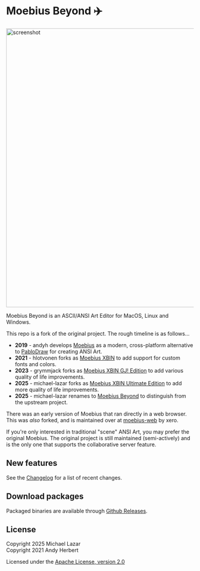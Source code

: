 # Moebius Beyond ✈️

<img width="1000" height="747" alt="screenshot" src="https://github.com/user-attachments/assets/2cb1fa85-431c-4060-b6c8-6ea9f0c033af" />

Moebius Beyond is an ASCII/ANSI Art Editor for MacOS, Linux and Windows.

This repo is a fork of the original project. The rough timeline is as follows...

- **2019** - andyh develops [Moebius](https://github.com/blocktronics/moebius) as a modern, cross-platform alternative to [PabloDraw](https://github.com/blocktronics/pablodraw) for creating ANSI Art.
- **2021** - hlotvonen forks as [Moebius XBIN](https://github.com/hlotvonen/moebius) to add support for custom fonts and colors.
- **2023** - grymmjack forks as [Moebius XBIN GJ! Edition](https://github.com/grymmjack/moebius) to add various quality of life improvements.
- **2025** - michael-lazar forks as [Moebius XBIN Ultimate Edition](https://github.com/michael-lazar/moebius-xbin-ultimate) to add more quality of life improvements.
- **2025** - michael-lazar renames to [Moebius Beyond](https://github.com/michael-lazar/moebius-beyond) to distinguish from the upstream project.

There was an early version of Moebius that ran directly in a web browser. This was _also_ forked, and is maintained over at [moebius-web](https://github.com/xero/moebius-web) by xero.

If you're only interested in traditional "scene" ANSI Art, you may prefer the original Moebius. The original project is still maintained (semi-actively) and is the only one that supports the collaborative server feature.

## New features

See the [Changelog](CHANGELOG.md) for a list of recent changes.

## Download packages

Packaged binaries are available through [Github Releases](https://github.com/michael-lazar/moebius-beyond/releases).

## License

Copyright 2025 Michael Lazar<br>
Copyright 2021 Andy Herbert

Licensed under the [Apache License, version 2.0](https://github.com/blocktronics/moebius/blob/master/LICENSE.txt)
